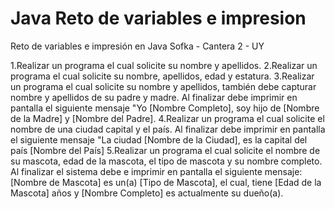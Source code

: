 # Java Reto de variables e impresion


Reto de variables e impresión en Java
Sofka - Cantera 2 - UY

1.Realizar un programa el cual solicite su nombre y apellidos.
2.Realizar un programa el cual solicite su nombre, apellidos, edad y estatura.
3.Realizar un programa el cual solicite su nombre y apellidos, también debe capturar nombre y apellidos de su padre y madre. Al finalizar debe imprimir en pantalla el siguiente mensaje "Yo [Nombre Completo], soy hijo de [Nombre de la Madre] y [Nombre del Padre].
4.Realizar un programa el cual solicite el nombre de una ciudad capital y el país. Al finalizar debe imprimir en pantalla el siguiente mensaje "La ciudad [Nombre de la Ciudad], es la capital del país [Nombre del País]
5.Realizar un programa el cual solicite el nombre de su mascota, edad de la mascota, el tipo de mascota y su nombre completo. Al finalizar el sistema debe e imprimir en pantalla el siguiente mensaje: [Nombre de Mascota] es un(a) [Tipo de Mascota], el cual, tiene [Edad de la Mascota] años y [Nombre Completo] es actualmente su dueño(a).
